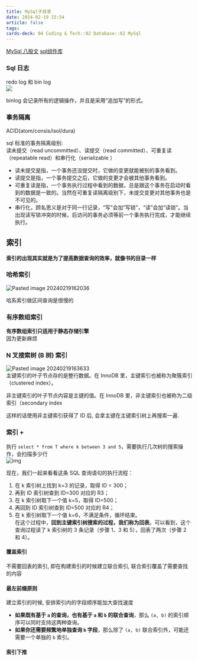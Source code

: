 ```yaml
---
title: MySql子目录
date: 2024-02-19 15:54
article: false
tags: 
cards-deck: 04 Coding & Tech::02 Database::02 MySql
---
```


[MySql 八股文](MySql%20八股文)
[sql组件库](sql组件库)
### Sql 日志
redo log 和 bin log  
![](http://oss.naglfar28.com/naglfar28/202402191649927.png)

binlog 会记录所有的逻辑操作，并且是采用“追加写”的形式。

### 事务隔离
ACID(atom/consis/isol/dura)

sql 标准的事务隔离级别:  
读未提交（read uncommitted）、读提交（read committed）、可重复读（repeatable read）和串行化（serializable ）
- 读未提交是指，一个事务还没提交时，它做的变更就能被别的事务看到。
- 读提交是指，一个事务提交之后，它做的变更才会被其他事务看到。
- 可重复读是指，一个事务执行过程中看到的数据，总是跟这个事务在启动时看到的数据是一致的。当然在可重复读隔离级别下，未提交变更对其他事务也是不可见的。
- 串行化，顾名思义是对于同一行记录，“写”会加“写锁”，“读”会加“读锁”。当出现读写锁冲突的时候，后访问的事务必须等前一个事务执行完成，才能继续执行。

## 索引
**索引的出现其实就是为了提高数据查询的效率，就像书的目录一样**
### 哈希索引
![Pasted image 20240219162036](http://oss.naglfar28.com/naglfar28/202402191649928.png)

哈系索引做区间查询是很慢的

### 有序数组索引
**有序数组索引只适用于静态存储引擎**  
因为更新麻烦

### N 叉搜索树 (B 树) 索引
![Pasted image 20240219163633](http://oss.naglfar28.com/naglfar28/202402191649929.png)  
主键索引的叶子节点存的是整行数据。在 InnoDB 里，主键索引也被称为聚簇索引（clustered index）。

非主键索引的叶子节点内容是主键的值。在 InnoDB 里，非主键索引也被称为二级索引（secondary index

这样的话使用非主键索引获得了 ID 后, 会拿主键在主键索引树上再搜索一遍.

### 索引 +
执行 `select * from T where k between 3 and 5`，需要执行几次树的搜索操作，会扫描多少行  
![img](http://oss.naglfar28.com/naglfar28/202402191649930.png)  
  
现在，我们一起来看看这条 SQL 查询语句的执行流程：
1. 在 k 索引树上找到 k=3 的记录，取得 ID = 300；
2. 再到 ID 索引树查到 ID=300 对应的 R3；
3. 在 k 索引树取下一个值 k=5，取得 ID=500；
4. 再回到 ID 索引树查到 ID=500 对应的 R4；
5. 在 k 索引树取下一个值 k=6，不满足条件，循环结束。  
在这个过程中，**回到主键索引树搜索的过程，我们称为回表**。可以看到，这个查询过程读了 k 索引树的 3 条记录（步骤 1、3 和 5），回表了两次（步骤 2 和 4）。  


#### 覆盖索引
不需要回表的索引, 即在构建索引的时候建立联合索引, 联合索引覆盖了需要查找的内容
#### 最左前缀原则
建立索引的时候, 安排索引内的字段顺序能加大查找速度
- **如果既有基于 `a` 的查询，也有基于 `a` 和 `b` 的联合查询**，那么 `(a, b)` 的索引顺序可以同时支持这两种查询。
- **如果你还需要频繁地单独查询 `b` 字段**，那么除了 `(a, b)` 联合索引外，可能还需要一个单独的 `b` 索引。
#### 索引下推

